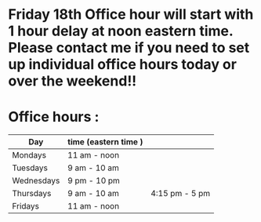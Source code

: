 # Friday 18th Office hour will start with 1 hour delay at noon eastern time. Please contact me if you need to set up individual office hours today or over the weekend!!

# Office hours : 

| Day | time (eastern time )| | 
| --| --| --| 
| Mondays| 11 am - noon | | 
| Tuesdays | 9 am - 10 am | | 
| Wednesdays | 9 pm - 10 pm | | 
| Thursdays | 9 am - 10 am | 4:15 pm  - 5 pm |  
| Fridays  | 11 am - noon | 
